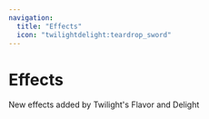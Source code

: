 ```yaml
---
navigation:
  title: "Effects"
  icon: "twilightdelight:teardrop_sword"
---
```


# Effects

New effects added by Twilight's Flavor and Delight

<SubPages />